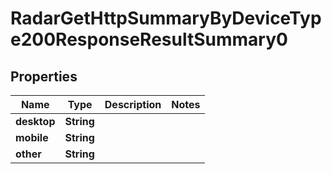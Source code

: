 

# RadarGetHttpSummaryByDeviceType200ResponseResultSummary0


## Properties

| Name | Type | Description | Notes |
|------------ | ------------- | ------------- | -------------|
|**desktop** | **String** |  |  |
|**mobile** | **String** |  |  |
|**other** | **String** |  |  |



